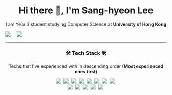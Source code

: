 <h1 align='center'> Hi there 👋, I'm Sang-hyeon Lee </h1>

<p align='center'>
  I am Year 3 student studying Computer Science at <b>University of Hong Kong</b>
</p>


  <a href="https://www.linkedin.com/in/sang-hyeon-lee-a78843181/"><img src="https://img.shields.io/badge/linkedin-%230077B5.svg?&style=for-the-badge&logo=linkedin&logoColor=white" /></a>&nbsp;&nbsp;&nbsp;&nbsp;
  <a href="mailto:asamomo@connect.hku.hk?subject=Olá%20Stefany"><img src="https://img.shields.io/badge/gmail-%23D14836.svg?&style=for-the-badge&logo=gmail&logoColor=white" /></a>&nbsp;&nbsp;&nbsp;&nbsp;

</p>


<hr>

<h3 align="center">🛠 Tech Stack 🛠</h3>
<p align="center"> Techs that I've experienced with in descending order <b>(Most experienced ones first)</b> </p>
<p align="center">
  <img src="https://img.shields.io/badge/kotlin-%230095D5.svg?&style=for-the-badge&logo=kotlin&logoColor=white"/>&nbsp 
  <img src="https://img.shields.io/badge/java-%23ED8B00.svg?&style=for-the-badge&logo=java&logoColor=white"/>&nbsp 
  <img src="https://img.shields.io/badge/SpringBoot-6DB33F?style=for-the-badge&logo=Spring&logoColor=white"/></a>&nbsp 
  <img src="https://img.shields.io/badge/mysql-%2300f.svg?&style=for-the-badge&logo=mysql&logoColor=white"/>&nbsp 
  <img src="https://img.shields.io/badge/docker%20-%230db7ed.svg?&style=for-the-badge&logo=docker&logoColor=white"/>&nbsp 
  <img src="https://img.shields.io/badge/react%20-%2320232a.svg?&style=for-the-badge&logo=react&logoColor=%2361DAFB"/>&nbsp 
  <img src="https://img.shields.io/badge/javascript%20-%23323330.svg?&style=for-the-badge&logo=javascript&logoColor=%23F7DF1E"/>&nbsp 
  <img src="https://img.shields.io/badge/css-1572B6?style=for-the-badge&logo=css3&logoColor=white"/></a>&nbsp 
  <br>
  <img src="https://img.shields.io/badge/AWS%20-%23FF9900.svg?&style=for-the-badge&logo=amazon-aws&logoColor=white"/>&nbsp
  <img src="https://img.shields.io/badge/Django-092E20?style=for-the-badge&logo=Django&logoColor=white"/></a>&nbsp 
  <img src="https://img.shields.io/badge/python%20-%2314354C.svg?&style=for-the-badge&logo=python&logoColor=white"/>&nbsp 
  <img src="https://img.shields.io/badge/TensorFlow%20-%23FF6F00.svg?&style=for-the-badge&logo=TensorFlow&logoColor=white" />&nbsp 
  <img src="https://img.shields.io/badge/pandas%20-%23150458.svg?&style=for-the-badge&logo=pandas&logoColor=white" />&nbsp 
  
</p>

<!--
**BobbyLeeSH/BobbyLeeSH** is a ✨ _special_ ✨ repository because its `README.md` (this file) appears on your GitHub profile.

Here are some ideas to get you started:

- 🔭 I’m currently working on ...
- 🌱 I’m currently learning ...
- 👯 I’m looking to collaborate on ...
- 🤔 I’m looking for help with ...
- 💬 Ask me about ...
- 📫 How to reach me: ...
- 😄 Pronouns: ...
- ⚡ Fun fact: ...
-->
